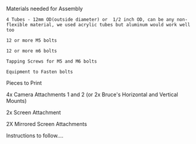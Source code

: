 Materials needed for Assembly

    4 Tubes - 12mm OD(outside diameter) or  1/2 inch OD, can be any non-flexible material, we used acrylic tubes but aluminum would work well too
    
    12 or more M5 bolts
    
    12 or more m6 bolts  
    
    Tapping Screws for M5 and M6 bolts
    
    Equipment to Fasten bolts
    
    
    
Pieces to Print

4x Camera Attachments 1 and 2 (or 2x Bruce's Horizontal and Vertical Mounts)

2x Screen Attachment

2X Mirrored Screen Attachments



Instructions to follow....
